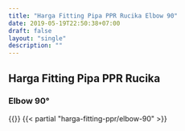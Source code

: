```yaml
---
title: "Harga Fitting Pipa PPR Rucika Elbow 90"
date: 2019-05-19T22:50:38+07:00
draft: false
layout: "single"
description: ""
---
```


## Harga Fitting Pipa PPR Rucika
### Elbow 90&deg;
{{<kontak-button>}}
{{< partial "harga-fitting-ppr/elbow-90" >}}
